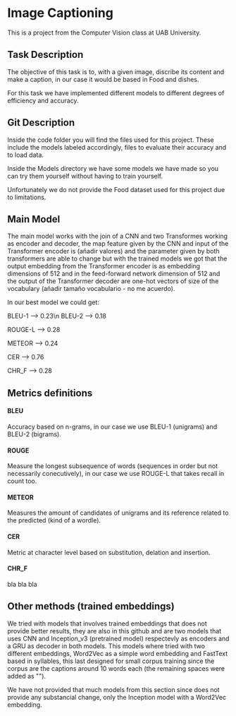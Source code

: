 # Image Captioning
This is a project from the Computer Vision class at UAB University.

## Task Description
The objective of this task is to, with a given image, discribe its content and make a caption, in our case it would be based in Food and dishes.

For this task we have implemented different models to different degrees of efficiency and accuracy.

## Git Description
Inside the code folder you will find the files used for this project.
These include the models labeled accordingly, files to evaluate their
accuracy and to load data. 

Inside the Models directory we have some models we have made so you can 
try them yourself without having to train yourself.

Unfortunately we do not provide the Food dataset used for this project 
due to limitations.

## Main Model
The main model works with the join of a CNN and two Transformes working as encoder and decoder, the map feature given by the CNN and input of the Transformer encoder is (añadir valores) and the parameter given by both transformers are able to change but with the trained models we got that the output embedding from the Transformer encoder is as embedding dimensions of 512 and in the feed-forward network dimension of 512 and the output of the Transformer decoder are one-hot vectors of size of the vocabulary (añadir tamaño vocabulario - no me acuerdo).

In our best model we could get:

BLEU-1 --> 0.23\n
BLEU-2 --> 0.18

ROUGE-L --> 0.28

METEOR --> 0.24

CER --> 0.76

CHR_F --> 0.28

## Metrics definitions

#### BLEU
Accuracy based on n-grams, in our case we use BLEU-1 (unigrams) and BLEU-2 (bigrams).

#### ROUGE
Measure the longest subsequence of words (sequences in order but not necessarily conecutively), in our case we use ROUGE-L that takes recall in count too.

#### METEOR
Measures the amount of candidates of unigrams and its reference related to the predicted (kind of a wordle).

#### CER
Metric at character level based on substitution, delation and insertion.

#### CHR_F
bla bla bla

## Other methods (trained embeddings)
We tried with models that involves trained embeddings that does not provide better results, they are also in this github and are two models that uses CNN and Inception_v3 (pretrained model) respectevly as encoders and a GRU as decoder in both models.
This models where tried with two different embeddings, Word2Vec as a simple word embedding and FastText based in syllables, this last designed for small corpus training since the corpus are the captions around 10 words each (the remaining spaces were added as "<pad>").

We have not provided that much models from this section since does not provide any substancial change, only the Inception model with a Word2Vec embedding.
